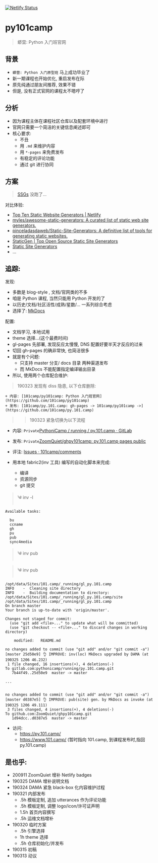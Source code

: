 [![Netlify Status](https://api.netlify.com/api/v1/badges/91174f7d-c24c-4fbe-92be-8eea0af51b61/deploy-status)](https://app.netlify.com/sites/py-101-camp/deploys)

# py101camp
> 蟒营: Python 入门班官网

## 背景

- `蟒营: Python 入门原型班` 马上成功毕业了
- 新一期课程也开始优化, 重启发布在际
- 原先纯通过朋友间推荐, 效果不错
- 但是, 没有正式官网的课程太不嗯哼了

## 分析

- 因为课程主体在课程社区仓库以及配套环境中进行
- 官网只需要一个简洁的关键信息阐述即可
- 核心要求:
    + 不丑
    + 用 `.md` 来维护内容
    + 用 `*-pages` 来免费发布
    + 有稳定的评论功能
    + 通过 git 进行协同

## 方案
> [SSGs](https://about.gitlab.com/2016/06/03/ssg-overview-gitlab-pages-part-1-dynamic-x-static/) 没跑了...


对比体验:

- [Top Ten Static Website Generators | Netlify](https://www.netlify.com/blog/2016/05/02/top-ten-static-website-generators/)
- [myles/awesome-static-generators: A curated list of static web site generators.](https://github.com/myles/awesome-static-generators)
- [pinceladasdaweb/Static-Site-Generators: A definitive list of tools for generating static websites.](https://github.com/pinceladasdaweb/Static-Site-Generators#lua)
- [StaticGen | Top Open Source Static Site Generators](https://www.staticgen.com/)
- [Static Site Generators](https://staticsitegenerators.net/)
- ...


## 追踪:
发现:

- 多数是 blog-style , 文档/官网类的不多
- 咱是 Python 课程, 当然只能用 Python 开发的了
- 以历史/文档/社区活性/成熟/星数/... 一系列综合考虑
- 选择了: [MkDocs](https://www.mkdocs.org/)

配置:

- 文档学习, 本地试用
- theme 选择...(这个最费时间)
- gl-pages 先部署, 发现反应太慢慢, DNS 配置好要半天才反应的过来
- 切回 gh-pages 的确非常快, 也简洁很多
- 就是有个问题:
    + 只支持 master 分支/ docs 目录 两种渠道发布
    + 而 MkDocs 不能配置指定编译输出目录
- 所以, 使用两个仓库配合维护:

> 190323 发现有 diss 隐患, 以下仓库删除:

    + 内容: [101camp/py101camp: Python 入门班官网](https://github.com/101camp/py101camp)
    + 发布: [101camp/py.101.camp: gh-pages -> 101camp/py101camp ->](https://github.com/101camp/py.101.camp)

>> 190323 紧急切换为以下流程

- 内容: `Private`[PythoniCamp / running / py.101.camp · GitLab](https://gitlab.com/pythonicamp/running/py.101.camp)
- 发布: `Private`[ZoomQuiet/ghpy101camp: py.101.camp pages public](https://github.com/ZoomQuiet/ghpy101camp)
- 评注: [Issues · 101camp/comments](https://github.com/101camp/comments/issues)


- 用本地 fabric2(inv 工具) 编写的自动化脚本来完成:
    + 编译
    + 资源同步
    + git 提交


> ༄  inv -l

    Available tasks:

      bu
      ccname
      gh
      pu
      pub
      sync4media

> ༄  inv pub


> ༄  inv pub


    /opt/data/Sites/101.camp/_running/gl_py.101.camp
    INFO    -  Cleaning site directory
    INFO    -  Building documentation to directory: /opt/data/Sites/101.camp/_running/gl_py.101.camp/site
    /opt/data/Sites/101.camp/_running/gl_py.101.camp
    On branch master
    Your branch is up-to-date with 'origin/master'.

    Changes not staged for commit:
      (use "git add <file>..." to update what will be committed)
      (use "git checkout -- <file>..." to discard changes in working directory)

        modified:   README.md

    no changes added to commit (use "git add" and/or "git commit -a")
    [master 25d50e9] 👌 IMPROVE: inv(loc) MkDocs upgraded by DAMA (at 190325 1206 46.232)
     1 file changed, 16 insertions(+), 4 deletions(-)
    To gitlab.com:pythonicamp/running/py.101.camp.git
       7b44f49..25d50e9  master -> master

    ...


    no changes added to commit (use "git add" and/or "git commit -a")
    [master d0387e5] 👌 IMPROVE: pub(site) gen. by MkDocs as invoke (at 190325 1206 49.111)
     3 files changed, 4 insertions(+), 4 deletions(-)
    To github.com:ZoomQuiet/ghpy101camp.git
       1d94dcc..d0387e5  master -> master


- 访问:
    + https://py.101.camp/
    + https://www.101.camp/ (暂时指向 101.camp, 到课程发布时,指回 py.101.camp)

## 是也乎:


- 200911 ZoomQuiet 增补 Netlify badges 
- 190325 DAMA 增补说明文档
- 190324 DAMA 紧急 black-box 化内容维护过程
- 190321 内部发布
    + .5h 模板定制, 追加 utterances 作为评论功能
    + .5h 模板定制, 调整 logo/icon/许可证声明
    + 1.5h 首页内容撰写
    + .5h 运维文档增补
- 190320 临时方案
    + .5h 引擎选择
    + 1h theme 选择
    + .5h 仓库初始化/并发布
- 190315 初稿
- 190313 动议
